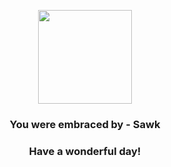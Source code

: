 <p align="center">
    <img src="https://raw.githubusercontent.com/PokeAPI/sprites/master/sprites/pokemon/539.png" width="150" height="150">
</p>
<h3 align="center">You were embraced by - <b>Sawk</b></h3>
<h3 align="center">Have a wonderful day!</h3>
